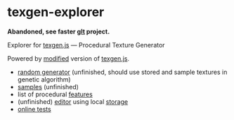 # texgen-explorer

__Abandoned, see faster [glt](https://github.com/darosh/glt) project.__

Explorer for [texgen.js](https://github.com/mrdoob/texgen.js) — Procedural Texture Generator

Powered by [modified](./components/texgen) version of [texgen.js](https://github.com/mrdoob/texgen.js).

* [random generator](https://darosh.github.io/texgen-explorer/) (unfinished, should use stored and sample textures in genetic algorithm)
* [samples](https://darosh.github.io/texgen-explorer/pages/samples.html) (unfinished)
* list of procedural [features](https://darosh.github.io/texgen-explorer/pages/features.html)
* (unfinished) [editor](https://darosh.github.io/texgen-explorer/pages/editor.html) using local [storage](https://darosh.github.io/texgen-explorer/pages/storage.html)
* [online tests](https://darosh.github.io/texgen-explorer/pages/tests.html)
